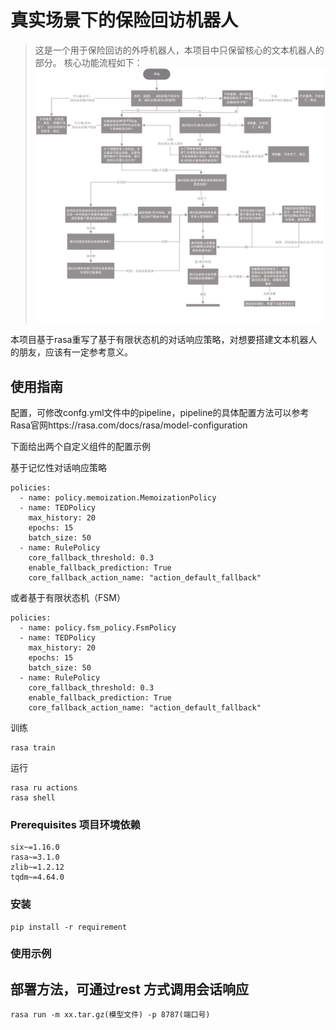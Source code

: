 # 真实场景下的保险回访机器人

> 这是一个用于保险回访的外呼机器人，本项目中只保留核心的文本机器人的部分。
> 核心功能流程如下：
![](https://github.com/Ulov888/ReturnVisitRobot/blob/main/process%20(1).png)


本项目基于rasa重写了基于有限状态机的对话响应策略，对想要搭建文本机器人的朋友，应该有一定参考意义。

## 使用指南
配置，可修改confg.yml文件中的pipeline，pipeline的具体配置方法可以参考Rasa官网https://rasa.com/docs/rasa/model-configuration

下面给出两个自定义组件的配置示例

基于记忆性对话响应策略
```
policies:
  - name: policy.memoization.MemoizationPolicy
  - name: TEDPolicy
    max_history: 20
    epochs: 15
    batch_size: 50
  - name: RulePolicy
    core_fallback_threshold: 0.3
    enable_fallback_prediction: True
    core_fallback_action_name: "action_default_fallback"
```
或者基于有限状态机（FSM）
```
policies:
  - name: policy.fsm_policy.FsmPolicy
  - name: TEDPolicy
    max_history: 20
    epochs: 15
    batch_size: 50
  - name: RulePolicy
    core_fallback_threshold: 0.3
    enable_fallback_prediction: True
    core_fallback_action_name: "action_default_fallback"
```

训练
```
rasa train
```
运行
```
rasa ru actions
rasa shell
```
### Prerequisites 项目环境依赖


```
six~=1.16.0
rasa~=3.1.0
zlib~=1.2.12
tqdm~=4.64.0
```

### 安装
```
pip install -r requirement
```
### 使用示例


## 部署方法，可通过rest 方式调用会话响应
```
rasa run -m xx.tar.gz(模型文件) -p 8787(端口号)
```
